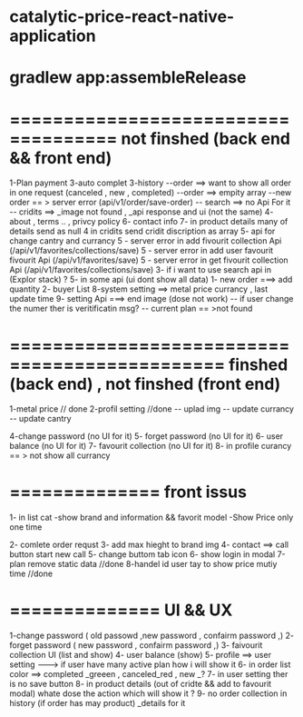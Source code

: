 # catalytic-price-react-native-application
gradlew app:assembleRelease
========================================



====================================
 not finshed (back end && front end)
====================================
1-Plan payment
3-auto complet
3-history 
    --order ==> want to show all order in one request (canceled , new , completed)
    --order ==> empity array
    --new order == > server error (api/v1/order/save-order)
    -- search ==> no Api For it
    -- cridits ==> _image not found , _api response and ui (not the same)
4- about , terms .. , privcy policy
6- contact info
7- in product details many of details send as null
4 in cridits send cridit discription as array 
5- api for change cantry and currancy 
5 - server error in add fivourit collection Api  (/api/v1/favorites/collections/save)
5 - server error in add user favourit fivourit  Api  (/api/v1/favorites/save)
5 - server error in get fivourit collection Api  (/api/v1/favorites/collections/save)
3- if i want to use search api in (Explor stack) ?
5- in some api (ui dont show all data)
1- new order ===> add quantity
2- buyer List
8-system setting ==> metal price currancy , last update  time
9- setting Api ===> end image (dose not work) 
    -- if user change the numer ther is veritificatin msg?
    -- current plan == >not found





==============================================
 finshed (back end) , not finshed (front end)
===============================================
1-metal price // done
2-profil setting  //done
    -- uplad img 
    -- update currancy
    -- update cantry 
   

4-change password (no UI for it)
5- forget password (no UI for it)
6- user balance  (no UI for it)
7- favourit collection  (no UI for it)
8- in profile curancy == > not show all currancy






==============
 front issus 
===============
1- in list cat 
    -show brand and information && favorit model
    -Show Price only one time 

2- comlete order requst 
3- add max hieght to brand img 
4- contact ==> call button start new call
5- change buttom tab icon
6- show login in modal
7-plan remove static data //done 
8-handel id user tay to show price mutiy time //done 



==============
    UI && UX
==============
1-change password ( old passowd ,new password , confairm password ,) 
2- forget password ( new password , confairm password ,)
3- faivourit collection UI (list and show)
4- user balance (show)
5- profile ==> user setting ---> if user have many active plan  how i will show it 
6- in order list color ==> completed _greeen , canceled_red , new _?
7- in user setting ther is no save button
8- in product details (out of cridte && add to favourit modal) whate dose the action which will show it ?
9- no order collection in history (if order has may product) _details for it

